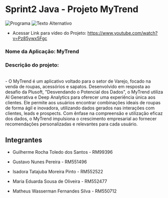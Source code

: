 # Sprint2 Java - Projeto MyTrend

![Programa](https://drive.google.com/file/d/1C6q-Aq0Skd7hiuN0SNqTc_9Z5xoYhQHk/view?usp=drive_link)
<img src="https://drive.google.com/file/d/1C6q-Aq0Skd7hiuN0SNqTc_9Z5xoYhQHk/view?usp=drive_link" alt="Texto Alternativo">


- Acessar Link para vídeo do Projeto: https://www.youtube.com/watch?v=Pz85ywx5Fgc

### Nome da Aplicação: MyTrend

### Descrição do projeto: 
<br>
- O MyTrend é um aplicativo voltado para o setor de Varejo, focado na venda de roupas, acessórios e sapatos. Desenvolvido em resposta ao desafio da Plusoft, "Desvendando o Potencial dos Dados", o MyTrend utiliza AI Generativa e Deep Analytics para oferecer uma experiência única aos clientes. Ele permite aos usuários encontrar combinações ideais de roupas de forma ágil e inovadora, utilizando dados gerados nas interações com clientes, leads e prospects. Com ênfase na compreensão e utilização eficaz dos dados, o MyTrend impulsiona o crescimento empresarial ao fornecer recomendações personalizadas e relevantes para cada usuário.

 
## Integrantes
- Guilherme Rocha Toledo dos Santos - RM99396
  <br>
  
- Gustavo Nunes Pereira - RM551496
  <br>
  
- Isadora Tatajuba Moreira Pinto - RM552522
  <br>
   
- Maria Eduarda Sousa de Oliveira - RM552477
  <br>
  
- Matheus Wasserman Fernandes Silva - RM550712
  <br>
